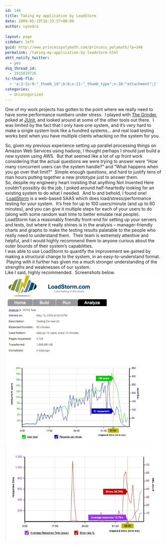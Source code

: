 ```yaml
---
id: 146
title: Taking my application by LoadStorm
date: 2009-05-19T16:33:57+00:00
author: synedra

layout: page
sidebar: left
guid: http://www.princesspolymath.com/princess_polymath/?p=146
permalink: /taking-my-application-by-loadstorm.html
aktt_notify_twitter:
  - yes
dsq_thread_id:
  - 1915019726
tc-thumb-fld:
  - 'a:2:{s:9:"_thumb_id";b:0;s:11:"_thumb_type";s:10:"attachment";}'
categories:
  - Uncategorized
---
```

One of my work projects has gotten to the point where we really need to have some performance numbers under stress.  I played with [The Grinder](http://grinder.sourceforge.net/), poked at [JUnit](http://www.junit.org/), and looked around at some of the other tools out there.  I was limited by the fact that I only have one system, and it&#8217;s very hard to make a single system look like a hundred systems&#8230; and real load testing works best when you have multiple clients whacking on the system for you. 

<div>
</div>

<div>
  So, given my previous experience setting up parallel processing things on Amazon Web Services using hadoop, I thought perhaps I should just build a new system using AWS.  But that seemed like a lot of up front work considering that the actual questions we were trying to answer were &#8220;How many concurrent users can the system handle?&#8221; and &#8220;What happens when you go over that limit?&#8221;  Simple enough questions, and hard to justify tens of man hours putting together a new prototype just to answer them.
</div>

<div>
</div>

<div>
  So, despite my engineery heart insisting that anything Not Invented Here couldn&#8217;t possibly do the job, I poked around half-heartedly looking for an existing system to do what I needed.  And lo and behold, I found one!  <a href="http://www.loadstorm.com">LoadStorm</a> is a web-based SAAS which does load/stress/performance testing for your system.  It&#8217;s free for up to 100 users/minute (and up to 60 minutes), and you can give it multiple steps for each of your users to do (along with some random wait time to better emulate real people).
</div>

<div>
</div>

<div>
  LoadStorm has a reasonably friendly front-end for setting up your servers and tests, but where it really shines is in the analysis &#8211; manager-friendly charts and graphs to make the testing results palatable to the people who really need to understand them.  Their team is extremely attentive and helpful, and I would highly recommend them to anyone curious about the outer bounds of their system&#8217;s capabilities.
</div>

<div>
</div>

<div>
  I was able to use LoadStorm to quantify the improvement we gained by making a structural change to the system, in an easy-to-understand format.  Playing with it further has given me a much stronger understanding of the strengths and weaknesses of our system.
</div>

<div>
</div>

<div>
  Like I said, highly recommended.  Screenshots below.
</div>

<div>
</div>

<div>
</div>

<div>
  <span class="mt-enclosure mt-enclosure-image" style="display: inline;"><img alt="This is a picture" alt="users.jpg" src="/assets/img/2009/08/users.jpg" width="600" class="mt-image-none" style="" /></span>
</div>

<div>
</div>

<div>
  <span class="mt-enclosure mt-enclosure-image" style="display: inline;"><img alt="This is a picture" alt="errors.jpg" src="/assets/img/2009/08/errors.jpg" width="600" class="mt-image-none" style="" /></span>
</div>

<div>
</div>